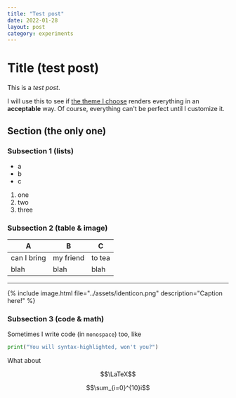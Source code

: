 ```yaml
---
title: "Test post"
date: 2022-01-28
layout: post
category: experiments
---
```


# Title (test post)

This is a _test post_.

I will use this to see if [the theme I choose](https://github.com/jekyll/minima) renders everything in an __acceptable__ way.
Of course, everything can't be perfect until I customize it.

## Section (the only one)

### Subsection 1 (lists)

- a
- b
- c

1. one
2. two
3. three

### Subsection 2 (table & image)

| A | B | C |
| --- | --- | --- |
| can I bring | my friend | to tea |
| blah | blah | blah |

---

{% include image.html file="../assets/identicon.png" description="Caption here!" %}

### Subsection 3 (code & math)
Sometimes I write code (in `monospace`) too, like

```python
print("You will syntax-highlighted, won't you?")
```

What about 

$$\LaTeX$$

$$\sum_{i=0}^{10}i$$